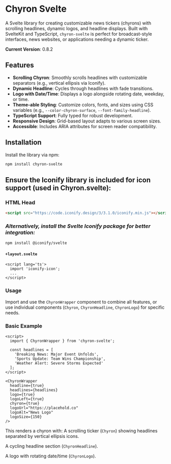 # Chyron Svelte

A Svelte library for creating customizable news tickers (chyrons) with scrolling headlines, dynamic logos, and headline displays. Built with SvelteKit and TypeScript, `chyron-svelte` is perfect for broadcast-style interfaces, news websites, or applications needing a dynamic ticker.

**Current Version**: 0.8.2

## Features

- **Scrolling Chyron**: Smoothly scrolls headlines with customizable separators (e.g., vertical ellipsis via Iconify).
- **Dynamic Headline**: Cycles through headlines with fade transitions.
- **Logo with Date/Time**: Displays a logo alongside rotating date, weekday, or time.
- **Theme-able Styling**: Customize colors, fonts, and sizes using CSS variables (e.g., `--color-chyron-surface`, `--font-family-headline`).
- **TypeScript Support**: Fully typed for robust development.
- **Responsive Design**: Grid-based layout adapts to various screen sizes.
- **Accessible**: Includes ARIA attributes for screen reader compatibility.

## Installation

Install the library via npm:

```bash
npm install chyron-svelte
```

## Ensure the Iconify library is included for icon support (used in Chyron.svelte):


### HTML Head

```html
<script src="https://code.iconify.design/3/3.1.0/iconify.min.js"></script>
```

### *Alternatively, install the Svelte Iconify package for better integration:*

```bash
npm install @iconify/svelte
```

#### `+layout.svelte`

```svelte
<script lang='ts'>
  import 'iconify-icon';
  ...
</script>
```

### Usage
Import and use the `ChyronWrapper` component to combine all features, or use individual components (`Chyron`, `ChyronHeadline`, `ChyronLogo`) for specific needs.

### Basic Example

```svelte
<script>
  import { ChyronWrapper } from 'chyron-svelte';

  const headlines = [
    'Breaking News: Major Event Unfolds',
    'Sports Update: Team Wins Championship',
    'Weather Alert: Severe Storms Expected'
  ];
</script>

<ChyronWrapper
  headline={true}
  headlines={headlines}
  logo={true}
  logoLeft={true}
  chyron={true}
  logoUrl="https://placehold.co"
  logoAlt="News Logo"
  logoSize={150}
/>
```

This renders a chyron with:
A scrolling ticker (`Chyron`) showing headlines separated by vertical ellipsis icons.

A cycling headline section (`ChyronHeadline`).

A logo with rotating date/time (`ChyronLogo`).




